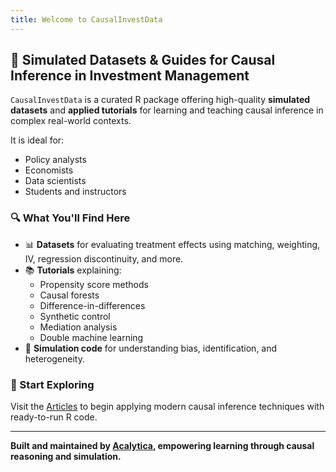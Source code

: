 ```yaml
---
title: Welcome to CausalInvestData
---
```


## 🧠 Simulated Datasets & Guides for Causal Inference in Investment Management

`CausalInvestData` is a curated R package offering high-quality **simulated datasets** and **applied tutorials** for learning and teaching causal inference in complex real-world contexts.

It is ideal for:
- Policy analysts
- Economists
- Data scientists
- Students and instructors

### 🔍 What You'll Find Here

- 📊 **Datasets** for evaluating treatment effects using matching, weighting, IV, regression discontinuity, and more.
- 📚 **Tutorials** explaining:
  - Propensity score methods
  - Causal forests
  - Difference-in-differences
  - Synthetic control
  - Mediation analysis
  - Double machine learning
- 🧪 **Simulation code** for understanding bias, identification, and heterogeneity.

### 🚀 Start Exploring

Visit the [Articles](https://edzai.github.io/CausalInvestData/articles/index.html) to begin applying modern causal inference techniques with ready-to-run R code.

---

**Built and maintained by [Acalytica](https://acalytica.com), empowering learning through causal reasoning and simulation.**